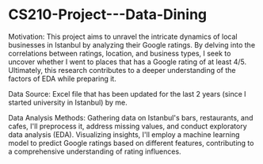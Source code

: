 # CS210-Project---Data-Dining

Motivation:
This project aims to unravel the intricate dynamics of local businesses in Istanbul by analyzing their Google ratings. By delving into the correlations between ratings, location, and business types, I seek to uncover whether I went to places that has a Google rating of at least 4/5. Ultimately, this research contributes to a deeper understanding of the factors of EDA while preparing it.


Data Source:
Excel file that has been updated for the last 2 years (since I started university in Istanbul) by me.

Data Analysis Methods:
Gathering data on Istanbul's bars, restaurants, and cafes, I'll preprocess it, address missing values, and conduct exploratory data analysis (EDA). Visualizing insights, I'll employ a machine learning model to predict Google ratings based on different features, contributing to a comprehensive understanding of rating influences.


